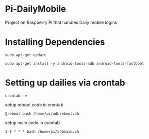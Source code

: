 # Pi-DailyMobile
Project on Raspberry Pi that handles Daily mobile logins



# Installing Dependencies
`sudo apt-get update`

`sudo apt-get install -y android-tools-adb android-tools-fastboot`


# Setting up dailies via crontab
`crontab -e`

setup reboot code in crontab

`@reboot bash /home/pi/adbreboot.sh`

setup main code in crontab

`1 8 * * * bash /home/pi/adbmain.sh`

